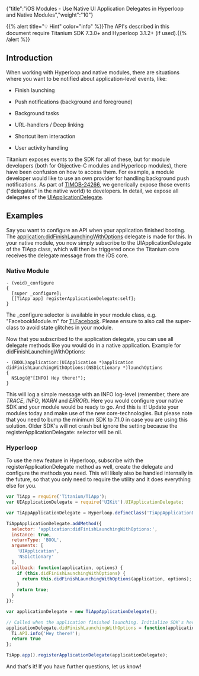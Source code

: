 {"title":"iOS Modules - Use Native UI Application Delegates in Hyperloop and Native Modules","weight":"10"}

{{% alert title="💡 Hint" color="info" %}}The API's described in this document require Titanium SDK 7.3.0+ and Hyperloop 3.1.2+ (if used).{{% /alert %}}

## Introduction

When working with Hyperloop and native modules, there are situations where you want to be notified about application-level events, like:

* Finish launching

* Push notifications (background and foreground)

* Background tasks

* URL-handlers / Deep linking

* Shortcut item interaction

* User activity handling

Titanium exposes events to the SDK for all of these, but for module developers (both for Objective-C modules and Hyperloop modules), there have been confusion on how to access them. For example, a module developer would like to use an own provider for handling background push notifications. As part of [TIMOB-24266](https://jira.appcelerator.org/browse/TIMOB-24266), we generically expose those events ("delegates" in the native world) to developers. In detail, we expose all delegates of the [UIApplicationDelegate](https://developer.apple.com/documentation/uikit/uiapplicationdelegate?language=objc).

## Examples

Say you want to configure an API when your application finished booting. The [application:didFinishLaunchingWithOptions](https://developer.apple.com/documentation/uikit/uiapplicationdelegate/1622921-application?language=objc) delegate is made for this. In your native module, you now simply subscribe to the UIApplicationDelegate of the TiApp class, which will then be triggered once the Titanium core receives the delegate message from the iOS core.

### Native Module

```
- (void)_configure
{
  [super _configure];
  [[TiApp app] registerApplicationDelegate:self];
}
```

The \_configure selector is available in your module class, e.g. "FacebookModule.m" for [Ti.Facebook](#!/api/Titanium.Facebook). Please ensure to also call the super-class to avoid state glitches in your module.

Now that you subscribed to the application delegate, you can use all delegate methods like you would do in a native application. Example for didFinishLaunchingWithOptions:

```
- (BOOL)application:(UIApplication *)application didFinishLaunchingWithOptions:(NSDictionary *)launchOptions
{
  NSLog(@"[INFO] Hey there!");
}
```

This will log a simple message with an INFO log-level (remember, there are _TRACE_, _INFO_, _WARN_ and _ERROR_). Here you would configure your native SDK and your module would be ready to go. And this is it! Update your modules today and make use of the new core-technologies. But please note that you need to bump the minimum SDK to 7.1.0 in case you are using this solution. Older SDK's will not crash but ignore the setting because the registerApplicationDelegate: selector will be nil.

### Hyperloop

To use the new feature in Hyperloop, subscribe with the registerApplicationDelegate method as well, create the delegate and configure the methods you need. This will likely also be handled internally in the future, so that you only need to require the utility and it does everything else for you.

```javascript
var TiApp = require('Titanium/TiApp');
var UIApplicationDelegate = require('UIKit').UIApplicationDelegate;

var TiAppApplicationDelegate = Hyperloop.defineClass('TiAppApplicationDelegate', 'NSObject', UIApplicationDelegate);

TiAppApplicationDelegate.addMethod({
  selector: 'application:didFinishLaunchingWithOptions:',
  instance: true,
  returnType: 'BOOL',
  arguments: [
    'UIApplication',
    'NSDictionary'
  ],
  callback: function(application, options) {
    if (this.didFinishLaunchingWithOptions) {
      return this.didFinishLaunchingWithOptions(application, options);
    }
    return true;
  }
});

var applicationDelegate = new TiAppApplicationDelegate();

// Called when the application finished launching. Initialize SDK's here for example
applicationDelegate.didFinishLaunchingWithOptions = function(application, options) {
  Ti.API.info('Hey there!');
  return true
};

TiApp.app().registerApplicationDelegate(applicationDelegate);
```

And that's it! If you have further questions, let us know!
